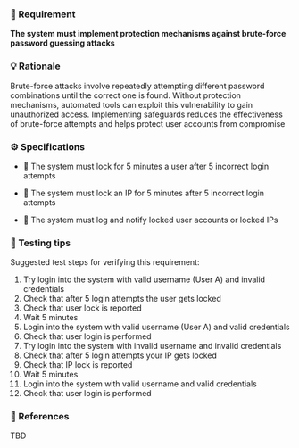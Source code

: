 ### 📌 Requirement
**The system must implement protection mechanisms against brute-force password guessing attacks**


### 💡 Rationale 
Brute-force attacks involve repeatedly attempting different password combinations until the correct one is found. Without protection mechanisms, automated tools can exploit this vulnerability to gain unauthorized access. Implementing safeguards reduces the effectiveness of brute-force attempts and helps protect user accounts from compromise


### ⚙️ Specifications 

- 📘 The system must lock for 5 minutes a user after 5 incorrect login attempts

- 📘 The system must lock an IP for 5 minutes after 5 incorrect login attempts

- 📘 The system must log and notify locked user accounts or locked IPs


### 🧪 Testing tips 
Suggested test steps for verifying this requirement:
1. Try login into the system with valid username (User A) and invalid credentials
2. Check that after 5 login attempts the user gets locked
3. Check that user lock is reported 
4. Wait 5 minutes
5. Login into the system with valid username (User A) and valid credentials
6. Check that user login is performed
7. Try login into the system with invalid username and invalid credentials
8. Check that after 5 login attempts your IP gets locked
9. Check that IP lock is reported 
10. Wait 5 minutes
11. Login into the system with valid username and valid credentials
12. Check that user login is performed


### 🔗 References 
TBD
